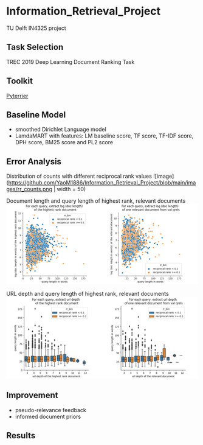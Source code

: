 # Information_Retrieval_Project
TU Delft IN4325 project

## Task Selection
TREC 2019 Deep Learning Document Ranking Task

## Toolkit
[Pyterrier](https://github.com/terrier-org/pyterrier) 

## Baseline Model
- smoothed Dirichlet Language model
- LamdaMART with features: LM baseline score, TF score, TF-IDF score, DPH score, BM25 score and PL2 score


## Error Analysis 
Distribution of counts with different reciprocal rank values
![image](https://github.com/YaoM1886/Information_Retrieval_Project/blob/main/images/rr_counts.png | width = 50)

Document length and query length of highest rank, relevant documents
![image](https://github.com/YaoM1886/Information_Retrieval_Project/blob/main/images/doclen.png)

URL depth and query length of highest rank, relevant documents
![image](https://github.com/YaoM1886/Information_Retrieval_Project/blob/main/images/urldep.png)

## Improvement

- pseudo-relevance feedback
- informed document priors

## Results





